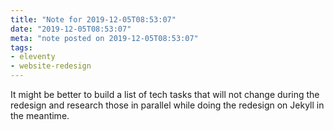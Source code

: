 ```yaml
---
title: "Note for 2019-12-05T08:53:07"
date: "2019-12-05T08:53:07"
meta: "note posted on 2019-12-05T08:53:07"
tags:
- eleventy
- website-redesign
---
```

It might be better to build a list of tech tasks that will not change during the redesign and research those in parallel while doing the redesign on Jekyll in the meantime.
